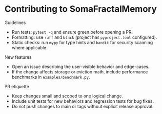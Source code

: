 Contributing to SomaFractalMemory
=================================

Guidelines

- Run tests: `pytest -q` and ensure green before opening a PR.
- Formatting: use `ruff` and `black` (project has `pyproject.toml` configured).
- Static checks: run `mypy` for type hints and `bandit` for security scanning where applicable.

New features

- Open an issue describing the user-visible behavior and edge-cases.
- If the change affects storage or eviction math, include performance benchmarks in `examples/benchmark.py`.

PR etiquette

- Keep changes small and scoped to one logical change.
- Include unit tests for new behaviors and regression tests for bug fixes.
- Do not push changes to main or tags without explicit release approval.
